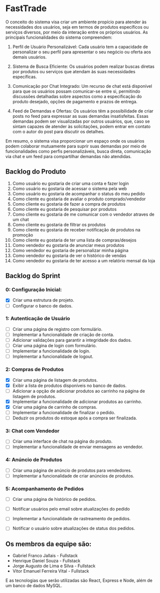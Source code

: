 # FastTrade
O conceito do sistema visa criar um ambiente propício para atender às necessidades dos usuários, seja em termos de produtos específicos ou serviços diversos, por meio da interação entre os próprios usuários. As principais funcionalidades do sistema compreendem:

1. Perfil de Usuário Personalizável: Cada usuário tem a capacidade de personalizar o seu perfil para apresentar o seu negócio ou oferta aos demais usuários.

2. Sistema de Busca Eficiente: Os usuários podem realizar buscas diretas por produtos ou serviços que atendam às suas necessidades específicas.

3. Comunicação por Chat Integrado: Um recurso de chat está disponível para que os usuários possam comunicar-se entre si, permitindo discussões detalhadas sobre aspectos como a especificação do produto desejado, opções de pagamento e prazos de entrega.

4. Feed de Demandas e Ofertas: Os usuários têm a possibilidade de criar posts no feed para expressar as suas demandas insatisfeitas. Essas demandas podem ser visualizadas por outros usuários, que, caso se sintam capazes de atender às solicitações, podem entrar em contato com o autor do post para discutir os detalhes.

Em resumo, o sistema visa proporcionar um espaço onde os usuários podem colaborar mutuamente para suprir suas demandas por meio de funcionalidades como perfis personalizáveis, busca direta, comunicação via chat e um feed para compartilhar demandas não atendidas.

## Backlog do Produto

1. Como usuário eu gostaria de criar uma conta e fazer login
3. Como usuário eu gostaria de acessar o sistema pela web
4. Como usuário eu gostaria de acompanhar o status do meu pedido
5. Como cliente eu gostaria de avaliar o produto comprado/vendedor
6. Como cliente eu gostaria de fazer a compra de produtos
7. Como cliente eu gostaria de pesquisar por produtos
8. Como cliente eu gostaria de me comunicar com o vendedor atraves de um chat
9. Como cliente eu gostaria de filtrar os produtos
10. Como cliente eu gostaria de receber notificação de produtos na promoção
11. Como cliente eu gostaria de ter uma lista de compras/desejos
12. Como vendedor eu gostaria de anunciar meus produtos
13. Como vendedor eu gostaria de personalizar minha página
14. Como vendedor eu gostaria de ver o histórico de vendas
15. Como vendedor eu gostaria de ter acesso a um relatório mensal da loja

## Backlog do Sprint

###  0: Configuração Inicial:

- [x] Criar uma estrutura de projeto.
- [ ] Configurar o banco de dados.

###  1: Autenticação de Usuário

- [ ] Criar uma página de registro com formulário.
- [ ] Implementar a funcionalidade de criação de conta.
- [ ] Adicionar validações para garantir a integridade dos dados.
- [ ] Criar uma página de login com formulário.
- [ ] Implementar a funcionalidade de login.
- [ ] Implementar a funcionalidade de logout.

### 2: Compras de Produtos

- [x] Criar uma página de listagem de produtos.
- [x] Exibir a lista de produtos disponíveis no banco de dados.
- [ ] Adicionar a opção de adicionar produtos ao carrinho na página de listagem de produtos.
- [x] Implementar a funcionalidade de adicionar produtos ao carrinho.
- [x] Criar uma página de carrinho de compras.
- [ ] Implementar a funcionalidade de finalizar o pedido.
- [ ] Deduzir os produtos do estoque após a compra ser finalizada.

### 3: Chat com Vendedor

- [ ] Criar uma interface de chat na página do produto.
- [ ] Implementar a funcionalidade de enviar mensagens ao vendedor.

### 4: Anúncio de Produtos

- [ ] Criar uma página de anúncio de produtos para vendedores.
- [ ] Implementar a funcionalidade de criar anúncios de produtos.

### 5: Acompanhamento de Pedidos

- [ ] Criar uma página de histórico de pedidos.
- [ ] Notificar usuários pelo email sobre atualizações do pedido
- [ ] Implementar a funcionalidade de rastreamento de pedidos.
- [ ] Notificar o usuário sobre atualizações de status dos pedidos.


## Os membros da equipe são:

- Gabriel Franco Jallais - Fullstack
- Henrique Daniel Souza - Fullstack
- Jorge Augusto de Lima e Silva - Fullstack
- Vitor Emanuel Ferreira Vital - Fullstack

E as tecnologias que serão utilizadas são React, Express e Node, além de um banco de dados MySQL.
